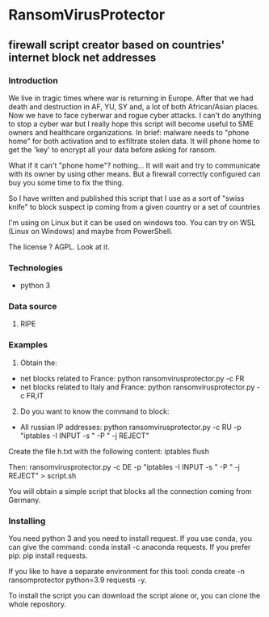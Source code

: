 # RansomVirusProtector

## firewall script creator based on countries' internet block net addresses

### Introduction 
We live in tragic times where war is returning in Europe. After that we had death and destruction in AF, YU, SY and, a lot of both African/Asian places. 
Now we have to face cyberwar and rogue cyber attacks. I can't do anything to stop a cyber war but I really hope this script will become useful to SME owners and healthcare organizations. 
In brief: malware needs to "phone home" for both activation and to exfiltrate stolen data. It will phone home to get the 'key' to encrypt all your data before asking for ransom. 

What if it can't "phone home"? nothing... It will wait and try to communicate with its owner by using other means. But a firewall correctly configured can buy you some time to fix the thing. 

So I have written and published this script that I use as a sort of "swiss knife" to block suspect ip coming from a given country or a set of countries 

I'm using on Linux but it can be used on windows too. You can try on WSL (Linux on Windows) and maybe from PowerShell. 

The license ? AGPL. Look at it. 


### Technologies
* python 3

### Data source
1. RIPE

### Examples
1. Obtain the:
* net blocks related to France:  python ransomvirusprotector.py -c FR
* net blocks related to Italy and France: python ransomvirusprotector.py -c FR,IT

2. Do you want to know the command to block:
* All russian IP addresses: python ransomvirusprotector.py -c RU -p "iptables -I INPUT -s " -P " -j REJECT"

Create the file h.txt with the following content:
iptables flush

Then:
ransomvirusprotector.py -c DE -p "iptables -I INPUT -s " -P " -j REJECT" > script.sh 

You will obtain a simple script that blocks all the connection coming from Germany. 


### Installing

You need python 3 and you need to install request. If you use conda, you can give the command: conda install -c anaconda requests. If you prefer pip: pip install requests. 

If you like to have a separate environment for this tool: conda create -n ransomprotector python=3.9 requests -y. 

To install the script you can download the script alone or, you can clone the whole repository. 

